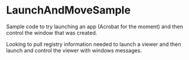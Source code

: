 # LaunchAndMoveSample
Sample code to try launching an app (Acrobat for the moment) and then control the window that was created.

Looking to pull registry information needed to launch a viewer and then launch and control the viewer with windows messages.
